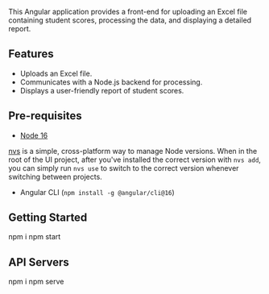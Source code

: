 This Angular application provides a front-end for uploading an Excel file containing student scores, processing the data, and displaying a detailed report.

## Features

- Uploads an Excel file.
- Communicates with a Node.js backend for processing.
- Displays a user-friendly report of student scores.

## Pre-requisites

- [Node 16](https://nodejs.org/en/download/)

[nvs](https://github.com/jasongin/nvs) is a simple, cross-platform way to manage
Node versions. When in the root of the UI project, after you've installed the
correct version with `nvs add`, you can simply run `nvs use` to switch to the
correct version whenever switching between projects.

- Angular CLI (`npm install -g @angular/cli@16`)

## Getting Started

npm i
npm start

## API Servers

npm i
npm serve
